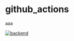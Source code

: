 # github_actions

aaa

[![backend](https://github.com/takushi-k/github_actions/actions/workflows/backend.yml/badge.svg)](https://github.com/takushi-k/github_actions/actions/workflows/backend.yml)